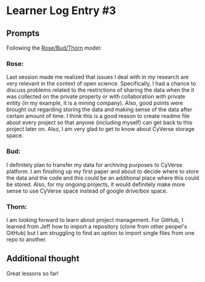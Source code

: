 # Learner Log Entry #3 

## Prompts
Following the [Rose/Bud/Thorn](https://www.panoramaed.com/blog/rose-bud-thorn-activity-and-worksheet#:~:text=%22Rose%2C%20Bud%2C%20Thorn%22%20is%20a%20mindful%20design%2D,day%2C%20week%2C%20or%20month.) model:

### Rose:
Last session made me realized that issues I deal with in my research are very relevant in the context of open science. Specifically, I had a chance to discuss problems related to the restrictions of sharing the data when the it was collected on the private property or with collaboration with private entity (in my example, it is a mining company). Also, good points were brought out regarding storing the data and making sense of the data after certain amount of time. I think this is a good reason to create readme file about every project so that anyone (including myself) can get back to this project later on. Also, I am very glad to get to know about CyVerse storage space. 

### Bud: 
I definitely plan to transfer my data for archiving purposes to CyVerse platform. I am finishing up my first paper and about to decide where to store the data and the code and this could be an additional place where this could be stored. Also, for my ongoing projects, it would definitely make more sense to use CyVerse space instead of google drive/box space. 

### Thorn: 
I am looking forward to learn about project management. For GitHub, I learned from Jeff how to import a repository (clone from other peopel's GitHub) but I am struggling to find an option to import single files from one repo to another. 

## Additional thought
Great lessons so far! 
